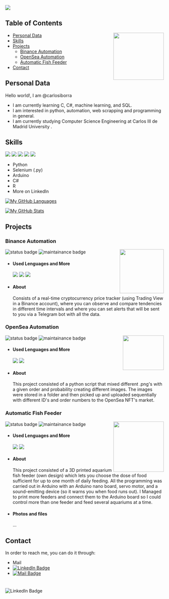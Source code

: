 <a href = "url"><img src = "https://user-images.githubusercontent.com/41797418/153309984-33746328-34c8-45d9-8810-296fdc9a1686.gif" align="center" ></a>

## Table of Contents
<a href = "url"><img src = "https://media.giphy.com/media/jdPMeyv9rn0hZHh8n9/giphy.gifhttps://media.giphy.com/media/kH1DBkPNyZPOk0BxrM/giphy.gif" align="right" width="160" height="150"></a>
* [Personal Data](#personal-data) 
* [Skills](#skills)
* [Projects](#projects)
  - [Binance Automation](#binance-automation)
  - [OpenSea Automation](#opensea-automation)
  - [Automatic Fish Feeder](#automatic-fish-feeder)
* [Contact](#contact)

## Personal Data
Hello world!, I am @carlosiborra
  - I am currently learning C, C#, machine learning, and SQL.
  - I am interested in python, automation, web scrapping and programming in general.
  - I am currently studying Computer Science Engineering at Carlos III de Madrid University .

## Skills
![](https://img.shields.io/badge/Code-Python-informational?style=flat&logo=python&logoColor=white&color=yellow)
![](https://img.shields.io/badge/Code-Selenium-informational?style=flat&logo=Selenium&logoColor=white&color=brown)
![](https://img.shields.io/badge/Code-Arduino-informational?style=flat&logo=Arduino&logoColor=white&color=lightgrey)
![](https://img.shields.io/badge/Code-CSharp-informational?style=flat&logo=CSharp&logoColor=white&color=blue)
![](https://img.shields.io/badge/Code-R-informational?style=flat&logo=R&logoColor=white&color=red)

  - Python
  - Selenium (.py)
  - Arduino
  - C#
  - R
  - More on LinkedIn

[![My GitHub Languages](https://github-readme-stats.vercel.app/api/top-langs/?username=carlosiborra&theme=dark)]()

[![My GitHub Stats](https://github-readme-stats.vercel.app/api/?username=carlosiborra&count_private=true&theme=dark&showicons=true)]()

## Projects
  ### Binance Automation
  ![status badge](https://img.shields.io/static/v1?label=Status&message=private&color=red)
  <a href = "url"><img src = "https://media.giphy.com/media/0KQHJ6xghJqgOJ8zl1/giphy.gif" align="right" width="140" height="140"></a>
  ![maintainance badge](https://img.shields.io/badge/Maintained%3F-yes-green.svg)
  
   - #### Used Lenguages and More
      ![](https://img.shields.io/badge/Code-Python-informational?style=flat&logo=python&logoColor=white&color=yellow)
      ![](https://img.shields.io/badge/Code-Selenium-informational?style=flat&logo=Selenium&logoColor=white&color=brown)
      ![](https://img.shields.io/badge/Code-TeleBot-informational?style=flat&logo=Telegram&logoColor=white&color=4AB197)
   - #### About
      Consists of a real-time cryptocurrency price tracker (using Trading View in a Binance account), where you can observe and compare tendencies in different time intervals and where you can set alerts that will be sent to you via a Telegram bot with all the data.
   
  ### OpenSea Automation
  ![status badge](https://img.shields.io/static/v1?label=Status&message=private&color=red)
  <a href = "url"><img src = "https://media.giphy.com/media/HRuLuZ4d0ekCZlHVlt/giphy.gif" align="right" width="130" height="110"></a>
  ![maintainance badge](https://img.shields.io/badge/Maintained%3F-no-red.svg)
  
   - #### Used Lenguages and More
      ![](https://img.shields.io/badge/Code-Python-informational?style=flat&logo=python&logoColor=white&color=yellow)
      ![](https://img.shields.io/badge/Code-Selenium-informational?style=flat&logo=Selenium&logoColor=white&color=brown)
   - #### About
      This project consisted of a python script that mixed different .png's with a given order and probability creating different images. The images were stored in a folder and then picked up and uploaded sequentially with different ID's and order numbers to the OpenSea NFT's market.

  ### Automatic Fish Feeder
  ![status badge](https://img.shields.io/static/v1?label=Status&message=private&color=red)
  <a href = "url"><img src = "https://media.giphy.com/media/Jh11uVLJx3a8emy29U/giphy.gif" align="right" width="160" height="160"></a>
  ![maintainance badge](https://img.shields.io/badge/Maintained%3F-no-red.svg)
  
   - #### Used Lenguages and More
      ![](https://img.shields.io/static/v1?label=3D&message=printer&color=green)
      ![](https://img.shields.io/badge/Code-Arduino-informational?style=flat&logo=Arduino&logoColor=white&color=lightgrey)
   - #### About
      This project consisted of a 3D printed aquarium fish feeder (own design) which lets you choose the dose of food sufficient for up to one month of daily feeding.
      All the programming was carried out in Arduino with an Arduino nano board, servo motor, and a sound-emitting device (so it warns you when food runs out).
     I Managed to print more feeders and connect them to the Arduino board so I could control more than one feeder and feed several aquariums at a time.
   - #### Photos and files
      ...

## Contact
In order to reach me, you can do it through:
  - Mail
  - [![LinkedIn Badge](https://img.shields.io/badge/LinkedIn-Profile-informational?style=flat&logo=linkedin&logoColor=white&color=0D76A8)](https://www.linkedin.com/in/carlos-iborra-llopis-bb84a1214/)
  - [![Mail Badge](https://img.shields.io/static/v1?label=My&message=WebPage&color=red)](https://carlosiborra.github.io/carlosiborra/)

#
![LinkedIn Badge](http://ForTheBadge.com/images/badges/built-by-developers.svg)
<!---
Hi intruder!
--->
